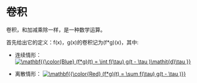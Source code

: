 # 卷积

卷积，和加减乘除一样，是一种数学运算。

首先给出它的定义：f(x)，g(x)的卷积记为(f\*g)(x)，其中:

* 连续情形：<a href="https://www.codecogs.com/eqnedit.php?latex=\mathbf{{\color{Blue}&space;(f*g)(t)&space;=&space;\int&space;f(\tau)&space;g(t&space;-&space;\tau&space;)\mathit{d}\tau&space;}}" target="_blank"><img src="https://latex.codecogs.com/gif.latex?\mathbf{{\color{Blue}&space;(f*g)(t)&space;=&space;\int&space;f(\tau)&space;g(t&space;-&space;\tau&space;)\mathit{d}\tau&space;}}" title="\mathbf{{\color{Blue} (f*g)(t) = \int f(\tau) g(t - \tau )\mathit{d}\tau }}" /></a>

* 离散情形： <a href="https://www.codecogs.com/eqnedit.php?latex=\mathbf{{\color{Red}&space;(f*g)(t)&space;=&space;\sum&space;f(\tau)&space;g(t&space;-&space;\tau&space;)}}" target="_blank"><img src="https://latex.codecogs.com/gif.latex?\mathbf{{\color{Red}&space;(f*g)(t)&space;=&space;\sum&space;f(\tau)&space;g(t&space;-&space;\tau&space;)}}" title="\mathbf{{\color{Red} (f*g)(t) = \sum f(\tau) g(t - \tau )}}" /></a>





